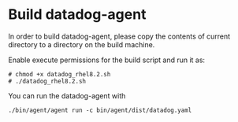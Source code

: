 # Build datadog-agent

In order to build datadog-agent, please copy the contents of current directory to a directory
on the build machine.

Enable execute permissions for the build script and run it as:

```
# chmod +x datadog_rhel8.2.sh
# ./datadog_rhel8.2.sh
```

You can run the datadog-agent with 
```
./bin/agent/agent run -c bin/agent/dist/datadog.yaml
```